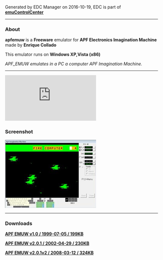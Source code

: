 Generated by EDC Manager on 2016-10-19, EDC is part of [**emuControlCenter**](https://github.com/PhoenixInteractiveNL/emuControlCenter/wiki)
***
### About
**apfemuw** is a **Freeware** emulator for **APF Electronics Imagination Machine** made by **Enrique Collado**

This emulator runs on **Windows XP,Vista (x86)**

_APF_EMUW emulates in a PC a computer APF Imagination Machine._

***

![**Website**](http://www.nausicaa.net/~lgreenf/apfpage.htm)
### Screenshot
![](https://raw.githubusercontent.com/PhoenixInteractiveNL/edc-masterhook/master/downloadhooks/apfemuw/apfemuw_screen.jpg)
***
### Downloads
[**APF EMUW v1.0 / 1999-07-05 / 199KB**](https://github.com/PhoenixInteractiveNL/edc-repo0001/raw/master/apfemuw/1.0.7z)

[**APF EMUW v2.0.1 / 2002-04-29 / 230KB**](https://github.com/PhoenixInteractiveNL/edc-repo0001/raw/master/apfemuw/2.0.1.7z)

[**APF EMUW v2.0.1v2 / 2008-03-12 / 324KB**](https://github.com/PhoenixInteractiveNL/edc-repo0001/raw/master/apfemuw/2.0.1v2.7z)

